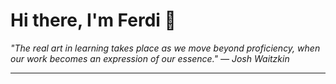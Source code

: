 <h1>Hi there, I'm Ferdi 👋</h1>

<p><em>
  "The real art in learning takes place as we move beyond proficiency, when our work becomes an expression of our essence." — Josh Waitzkin
</em></p>

---
